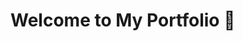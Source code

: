 <!DOCTYPE html>
<html>
  <head>
    <title>My Portfolio</title>
  </head>
  <body>
    <h1>Welcome to My Portfolio 🚀</h1>
  </body>
</html>
